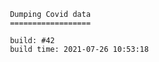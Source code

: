 
                        Dumping Covid data
                        ==================
                        
                        build: #42
                        build time: 2021-07-26 10:53:18
                        